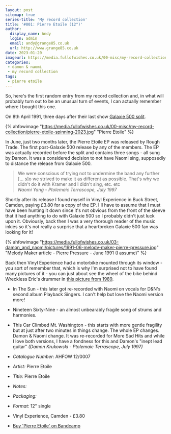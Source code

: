 ```yaml
---
layout: post
sitemap: true
series-title: 'My record collection'
title: '#001: Pierre Etoile (12")'
author: 
  display_name: Andy
  login: admin
  email: andy@grange85.co.uk
  url: http://www.grange85.co.uk
date: 2023-01-20
imageurl: https://media.fullofwishes.co.uk/00-misc/my-record-collection/pierre-etoile-spinning-2023.jpg
categories:
 - damon & naomi
 - my record collection
tags:
 - pierre etoile
---
```

So, here's the first random entry from my record collection and, in what will probably turn out to be an unusual turn of events, I can actually remember where I bought this one. 

On 8th April 1991, three days after their last show [Galaxie 500 split](/2021/04/05/the-end-of-galaxie-500-30-years-on/). 

{% ahfowimage "https://media.fullofwishes.co.uk/00-misc/my-record-collection/pierre-etoile-spinning-2023.jpg" "Pierre Etoile" %}

In June, just two months later, the Pierre Etoile EP was released by Rough Trade. The first post-Galaxie 500 release by any of the members. The EP was actually recorded before the split and contains three songs - all sung by Damon. It was a considered decision to not have Naomi sing, supposedly to distance the release from Galaxie 500.

> We were conscious of trying not to undermine the band any further [... s]o we strived to make it as different as possible. That's why we didn't do it with Kramer and I didn't sing, etc. etc  
> _Naomi Yang - Ptolemaic Terrascope, July 1997_

Shortly after its release I found myself in Vinyl Experience in Buck Street, Camden, paying £3.80 for a copy of the EP. I'll have to assume that I must have been hunting it down since it's not obvious from the front of the sleeve that it had anything to do with Galaxie 500 so I probably didn't just luck upon it. Obviously, back then I was a very thorough reader of the music inkies so it's not really a surprise that a heartbroken Galaxie 500 fan was looking for it!

{% ahfowimage "https://media.fullofwishes.co.uk/03-damon_and_naomi/pictures/1991-06-melody-maker-pierre-pressure.jpg" "Melody Maker article - Pierre Pressure - June 1991 (I assume)" %}

Back then Vinyl Experience had a motorbike mounted through its window - you sort of remember that, which is why I'm surprised not to have found many pictures of it - you can just about see the wheel of the bike behind Wreckless Eric's drummer in [this picture from 1989](https://www.flickr.com/photos/nickhi/2951539479/sizes/h/).

 - In The Sun - this later got re-recorded with Naomi on vocals for D&N's second album Playback Singers. I can't help but love the Naomi version more!
 - Nineteen Sixty-Nine - an almost unbearably fragile song of strums and harmonies.
 - This Car Climbed Mt. Washington - this starts with more gentle fragility but at just after two minutes in things change. The whole EP changes. Damon & Naomi change. It was re-recorded for More Sad Hits and while I love both versions, I have a fondness for this and Damon's "inept lead guitar" _(Damon Krukowski - Ptolemaic Terrascope, July 1997)_

 - *Catalogue Number:* AHFOW 12/0007 
 - *Artist:* Pierre Etoile
 - *Title:* Pierre Etoile
 - *Notes:* 
 - *Packaging:* 
 - *Format:* 12" single
 - Vinyl Experience, Camden - £3.80
 - [Buy 'Pierre Etoile' on Bandcamp](https://damonandnaomi.bandcamp.com/album/pierre-etoile-ep)

